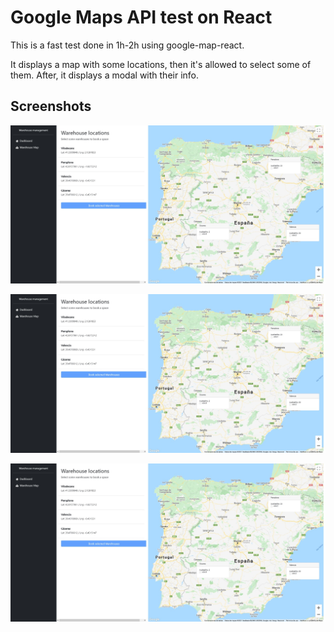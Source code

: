 # Google Maps API test on React

This is a fast test done in 1h-2h using google-map-react.

It displays a map with some locations, then it's allowed to select some of them. After, it displays a modal with their info.

## Screenshots

![Step1](./screenshots/img1.jpeg)

![Step2](./screenshots/img1.jpeg)

![Step3](./screenshots/img1.jpeg)